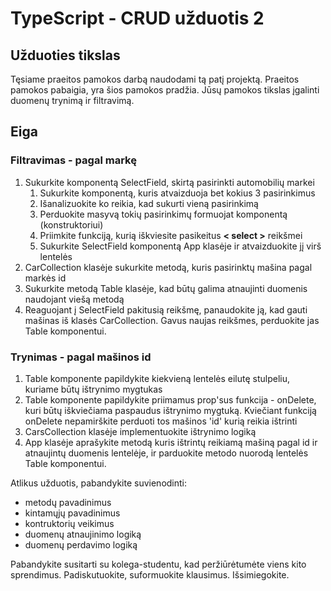 # TypeScript - CRUD užduotis 2

## Užduoties tikslas

Tęsiame praeitos pamokos darbą naudodami tą patį projektą. Praeitos pamokos pabaigia, yra šios pamokos pradžia.
Jūsų pamokos tikslas įgalinti duomenų trynimą ir filtravimą.

## Eiga

### Filtravimas - pagal markę
1. Sukurkite komponentą SelectField, skirtą pasirinkti automobilių markei
   1. Sukurkite komponentą, kuris atvaizduoja bet kokius 3 pasirinkimus
   2. Išanalizuokite ko reikia, kad sukurti vieną pasirinkimą
   3. Perduokite masyvą tokių pasirinkimų formuojat komponentą (konstruktoriui)
   4. Priimkite funkciją, kurią iškviesite pasikeitus __&lt; select &gt;__ reikšmei
   5. Sukurkite SelectField komponentą App klasėje ir atvaizduokite jį virš lentelės
2. CarCollection klasėje sukurkite metodą, kuris pasirinktų mašina pagal markės id
3. Sukurkite metodą Table klasėje, kad būtų galima atnaujinti duomenis naudojant viešą metodą
4. Reaguojant į SelectField pakitusią reikšmę, panaudokite ją, kad gauti mašinas iš klasės CarCollection. Gavus naujas reikšmes, perduokite jas Table komponentui.

  
### Trynimas - pagal mašinos id
1. Table komponente papildykite kiekvieną lentelės eilutę stulpeliu, kuriame būtų ištrynimo mygtukas
2. Table komponente papildykite priimamus prop'sus funkcija - onDelete, kuri būtų iškviečiama paspaudus ištrynimo mygtuką. Kviečiant funkciją onDelete nepamirškite perduoti tos mašinos 'id' kurią reikia ištrinti
3. CarsCollection klasėje implementuokite ištrynimo logiką
4. App klasėje aprašykite metodą kuris ištrintų reikiamą mašiną pagal id ir atnaujintų duomenis lentelėje, ir parduokite metodo nuorodą lentelės Table komponentui.

Atlikus užduotis, pabandykite suvienodinti:
  * metodų pavadinimus
  * kintamųjų pavadinimus
  * kontruktorių veikimus
  * duomenų atnaujinimo logiką
  * duomenų perdavimo logiką
  
Pabandykite susitarti su kolega-studentu, kad peržiūrėtumėte viens kito sprendimus. 
Padiskutuokite, suformuokite klausimus. Išsimiegokite.